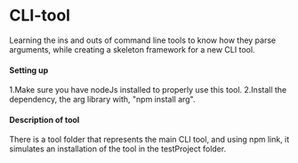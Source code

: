 # CLI-tool

Learning the ins and outs of command line tools to know how they parse arguments, while creating a skeleton framework for a new CLI tool.

#### Setting up

1.Make sure you have nodeJs installed to properly use this tool.
2.Install the dependency, the arg library with, "npm install arg".

#### Description of tool

There is a tool folder that represents the main CLI tool, and using npm link, it simulates an installation of the tool in the testProject folder.
